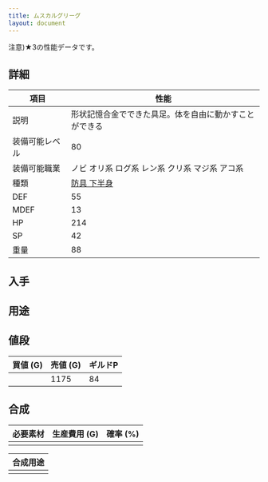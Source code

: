 ```yaml
---
title: ムスカルグリーグ
layout: document
---
```

注意)★3の性能データです。
## 詳細

|項目|性能|
|---|---|
|説明|形状記憶合金でできた具足。体を自由に動かすことができる|
|装備可能レベル|80|
|装備可能職業|ノビ オリ系 ログ系 レン系 クリ系 マジ系 アコ系|
|種類|[防具 下半身](防具(下半身))|
|DEF|55|
|MDEF|13|
|HP|214|
|SP|42|
|重量|88|

## 入手


## 用途

## 値段

|買値 (G)|売値 (G)|ギルドP|
|---|---|---|
||1175|84|

## 合成

|必要素材|生産費用 (G)|確率 (%)|
|---|---|---|
||||


|合成用途|
|---|
||